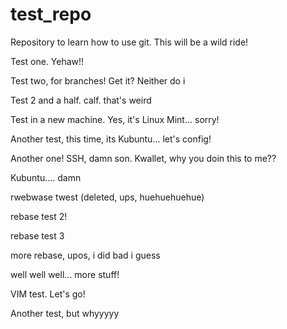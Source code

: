 # test_repo
Repository to learn how to use git. This will be a wild ride!

Test one. Yehaw!!

Test two, for branches! Get it? Neither do i

Test 2 and a half. calf. that's weird

Test in a new machine. Yes, it's Linux Mint... sorry!

Another test, this time, its Kubuntu... let's config!

Another one! SSH, damn son. Kwallet, why you doin this to me??

Kubuntu.... damn

rwebwase twest (deleted, ups, huehuehuehue)

rebase test 2!

rebase test 3

more rebase, upos, i did bad i guess



well well well... more stuff!

VIM test. Let's go!

Another test, but whyyyyy
